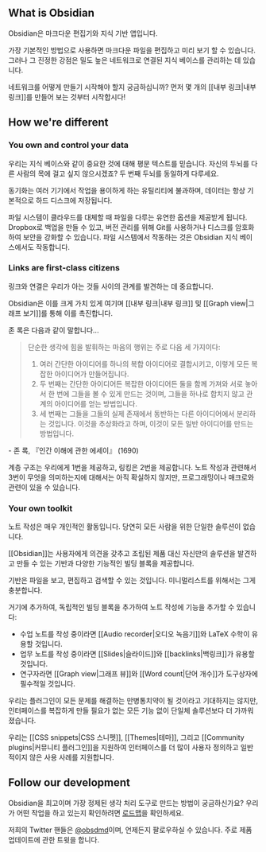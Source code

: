 ## What is Obsidian

Obsidian은 마크다운 편집기와 지식 기반 앱입니다.

가장 기본적인 방법으로 사용하면 마크다운 파일을 편집하고 미리 보기 할 수 있습니다. 그러나 그 진정한 강점은 밀도 높은 네트워크로 연결된 지식 베이스를 관리하는 데 있습니다.

네트워크를 어떻게 만들기 시작해야 할지 궁금하십니까? 먼저 몇 개의 [[내부 링크|내부 링크]]를 만들어 보는 것부터 시작합시다!

## How we're different

### You own and control your data

우리는 지식 베이스와 같이 중요한 것에 대해 평문 텍스트를 믿습니다. 자신의 두뇌를 다른 사람의 목에 걸고 싶지 않으시겠죠? 두 번째 두뇌를 동일하게 다루세요.

동기화는 여러 기기에서 작업을 용이하게 하는 유틸리티에 불과하며, 데이터는 항상 기본적으로 하드 디스크에 저장됩니다.

파일 시스템이 클라우드를 대체할 때 파일을 다루는 유연한 옵션을 제공받게 됩니다. Dropbox로 백업을 만들 수 있고, 버전 관리를 위해 Git를 사용하거나 디스크를 암호화하여 보안을 강화할 수 있습니다. 파일 시스템에서 작동하는 것은 Obsidian 지식 베이스에서도 작동합니다.

### Links are first-class citizens

링크와 연결은 우리가 아는 것들 사이의 관계를 발견하는 데 중요합니다.

Obsidian은 이를 크게 가치 있게 여기며 [[내부 링크|내부 링크]] 및 [[Graph view|그래프 보기]]를 통해 이를 촉진합니다.

존 록은 다음과 같이 말합니다...

> 단순한 생각에 힘을 발휘하는 마음의 행위는 주로 다음 세 가지이다:
>
> 1. 여러 간단한 아이디어를 하나의 복합 아이디어로 결합시키고, 이렇게 모든 복잡한 아이디어가 만들어집니다.
> 2. 두 번째는 간단한 아이디어든 복잡한 아이디어든 둘을 함께 가져와 서로 놓아서 한 번에 그들을 볼 수 있게 만드는 것이며, 그들을 하나로 합치지 않고 관계의 아이디어를 얻는 방법입니다.
> 3. 세 번째는 그들을 그들의 실제 존재에서 동반하는 다른 아이디어에서 분리하는 것입니다. 이것을 추상화라고 하며, 이것이 모든 일반 아이디어를 만드는 방법입니다.

 \- 존 록, 『인간 이해에 관한 에세이』 (1690)

계층 구조는 우리에게 1번을 제공하고, 링킹은 2번을 제공합니다. 노트 작성과 관련해서 3번이 무엇을 의미하는지에 대해서는 아직 확실하지 않지만, 프로그래밍이나 매크로와 관련이 있을 수 있습니다.
### Your own toolkit

노트 작성은 매우 개인적인 활동입니다. 당연히 모든 사람을 위한 단일한 솔루션이 없습니다.

[[Obsidian]]는 사용자에게 의견을 갖추고 조립된 제품 대신 자신만의 솔루션을 발견하고 만들 수 있는 기반과 다양한 기능적인 빌딩 블록을 제공합니다.

기반은 파일을 보고, 편집하고 검색할 수 있는 것입니다. 미니멀리스트를 위해서는 그게 충분합니다.

거기에 추가하여, 독립적인 빌딩 블록을 추가하여 노트 작성에 기능을 추가할 수 있습니다:

- 수업 노트를 작성 중이라면 [[Audio recorder|오디오 녹음기]]와 LaTeX 수학이 유용할 것입니다.
- 업무 노트를 작성 중이라면 [[Slides|슬라이드]]와 [[backlinks|백링크]]가 유용할 것입니다.
- 연구자라면 [[Graph view|그래프 뷰]]와 [[Word count|단어 개수]]가 도구상자에 필수적일 것입니다.

우리는 플러그인이 모든 문제를 해결하는 만병통치약이 될 것이라고 기대하지는 않지만, 인터페이스를 복잡하게 만들 필요가 없는 모든 기능 없이 단일체 솔루션보다 더 가까워졌습니다.

우리는 [[CSS snippets|CSS 스니펫]], [[Themes|테마]], 그리고 [[Community plugins|커뮤니티 플러그인]]을 지원하여 인터페이스를 더 많이 사용자 정의하고 일반적이지 않은 사용 사례를 지원합니다.

## Follow our development

Obsidian을 최고이며 가장 정제된 생각 처리 도구로 만드는 방법이 궁금하신가요? 우리가 어떤 작업을 하고 있는지 확인하려면 [로드맵](https://obsidian.md/roadmap/)을 확인하세요.

저희의 Twitter 핸들은 [@obsdmd](https://twitter.com/obsdmd)이며, 언제든지 팔로우하실 수 있습니다. 주로 제품 업데이트에 관한 트윗을 합니다.

